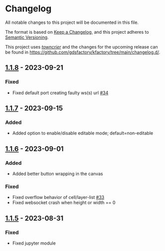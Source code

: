 # Changelog

All notable changes to this project will be documented in this file.

The format is based on [Keep a Changelog](https://keepachangelog.com/en/1.0.0/), and this project adheres to [Semantic Versioning](https://semver.org/spec/v2.0.0.html).

This project uses [*towncrier*](https://towncrier.readthedocs.io/) and the changes for the upcoming release can be found in <https://github.com/gdsfactory/kfactory/tree/main/changelog.d/>.

<!-- towncrier release notes start -->

## [1.1.8](https://github.com/gdsfactory/kweb/tree/1.1.8) - 2023-09-21


### Fixed

- Fixed default port creating faulty ws(s) url [#34](https://github.com/gdsfactory/kweb/issues/34)


## [1.1.7](https://github.com/gdsfactory/kweb/tree/1.1.7) - 2023-09-15


### Added

- Added option to enable/disable editable mode; default=non-editable


## [1.1.6](https://github.com/gdsfactory/kweb/tree/1.1.6) - 2023-09-01


### Added

- Added better button wrapping in the canvas 


### Fixed

- Fixed overflow behavior of cell/layer-list [#33](https://github.com/gdsfactory/kweb/issues/33)
- Fixed websocket crash when height or width == 0


## [1.1.5](https://github.com/gdsfactory/kweb/tree/1.1.5) - 2023-08-31


### Fixed

- Fixed jupyter module
